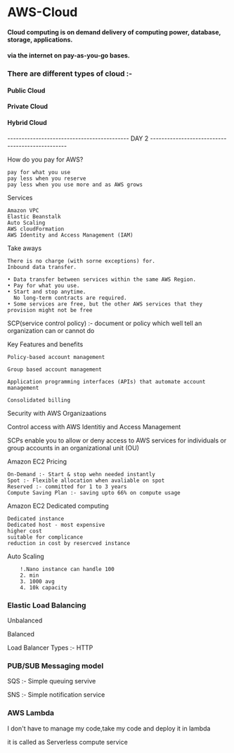 # AWS-Cloud
#### Cloud computing is on demand delivery of computing power, database, storage, applications.
#### via the internet on pay-as-you-go bases.

### There are different types of cloud :- 
#### Public Cloud
#### Private Cloud
#### Hybrid Cloud


------------------------------------------- DAY 2 ------------------------------------------------

How do you pay for AWS?

    pay for what you use
    pay less when you reserve
    pay less when you use more and as AWS grows

Services 

    Amazon VPC
    Elastic Beanstalk
    Auto Scaling
    AWS cloudFormation
    AWS Identity and Access Management (IAM)

Take aways

    There is no charge (with sorne exceptions) for.
    Inbound data transfer.
    
    • Data transfer between services within the same AWS Region.
    • Pay for what you use.
    • Start and stop anytime.
      No long-term contracts are required.
    • Some services are free, but the other AWS services that they provision might not be free

SCP(service control policy) :- document or policy which well tell an organization can or cannot do

Key Features and benefits
    
    Policy-based account management
    
    Group based account management
    
    Application programming interfaces (APIs) that automate account management
    
    Consolidated billing

Security with AWS Organizaations

Control access with AWS Identitiy and Access Management

SCPs enable you to allow or deny access to AWS services for individuals or group accounts in an organizational unit (OU)

Amazon EC2 Pricing
    
    On-Demand :- Start & stop wehn needed instantly
    Spot :- Flexible allocation when avaliable on spot
    Reserved :- committed for 1 to 3 years
    Compute Saving Plan :- saving upto 66% on compute usage

Amazon EC2 Dedicated computing
    
    Dedicated instance
    Dedicated host - most expensive
    higher cost
    suitable for complicance
    reduction in cost by resercved instance

Auto Scaling

        !.Nano instance can handle 100
        2. min 
        3. 1000 avg
        4. 10k capacity

### Elastic Load Balancing

Unbalanced

Balanced

Load Balancer Types :-
HTTP


### PUB/SUB Messaging model

SQS :- Simple queuing servive 

SNS :- Simple notification service

### AWS Lambda

I don't have to manage my code,take my code and deploy it in lambda

it is called as Serverless compute service

